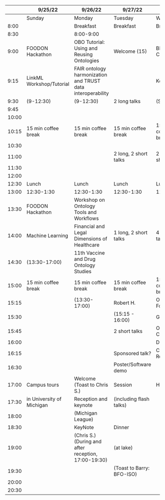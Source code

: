 |       | 9/25/22                   | 9/26/22                                                     | 9/27/22                    | 9/28/22               |
|-------|---------------------------|-------------------------------------------------------------|----------------------------|-----------------------|
|       | Sunday                    | Monday                                                      | Tuesday                    | Wednesday             |
| 8:00  |                           | Breakfast                                                   | Breakfast                  | Breakfast             |
| 8:30  |                           | 8:00-9:00                                                   |                            |                       |
| 9:00  | FOODON Hackathon          | OBO Tutorial: Using and Reusing Ontologies                  | Welcome (15)               | BFO-ISO Celebration   |
| 9:15  | LinkML Workshop/Tutorial  | FAIR ontology harmonization and TRUST data interoperability |                            | KeyNote               |
| 9:30  | (9-12:30)                 | (9-12:30)                                                   | 2 long talks               | (Susan G)             |
| 9:45  |                           |                                                             |                            |                       |
| 10:00 |                           |                                                             |                            |                       |
| 10:15 | 15 min coffee break       | 15 min coffee break                                         | 15 min coffee break        | 15 min coffee break   |
| 10:30 |                           |                                                             |                            |                       |
| 11:00 |                           |                                                             | 2 long, 2 short talks      | 2 long, 2 short talks |
| 11:30 |                           |                                                             |                            |                       |
| 12:00 |                           |                                                             |                            |                       |
| 12:30 | Lunch                     | Lunch                                                       | Lunch                      | Lunch                 |
| 13:00 | 12:30-1:30                | 12:30-1:30                                                  | 12:30-1:30                 | 12:30-1:30            |
| 13:30 | FOODON Hackathon          | Workshop on Ontology Tools and Workflows                    |                            |                       |
| 14:00 | Machine Learning          | Financial and Legal Dimensions of Healthcare                | 1 long, 2 short talks      | 4 short talks         |
| 14:30 | (13:30-17:00)             | 11th Vaccine and Drug Ontology Studies                      |                            |                       |
| 15:00 | 15 min coffee break       | 15 min coffee break                                         | 15 min coffee break        | 15 min coffee break   |
| 15:15 |                           | (13:30-17:00)                                               | Robert H.                  | OBO Foundry           |
| 15:30 |                           |                                                             | (15:15 - 16:00)            | Governance            |
| 15:45 |                           |                                                             | 2 short talks              | Operation Cmt         |
| 16:00 |                           |                                                             |                            | Discussion            |
| 16:15 |                           |                                                             | Sponsored talk?            | Closing Remarks       |
| 16:30 |                           |                                                             | Poster/Software demo       |                       |
| 17:00 | Campus tours              | Welcome (Toast to Chris S.)                                 | Session                    | Hiking                |
| 17:30 | in University of Michigan | Reception and keynote                                       | (including flash talks)    |                       |
| 18:00 |                           | (Michigan League)                                           |                            |                       |
| 18:30 |                           | KeyNote                                                     | Dinner                     |                       |
| 19:00 |                           | (Chris S.) (During and after reception, 17:00-19:30)        | (at lake)                  |                       |
| 19:30 |                           |                                                             | (Toast to Barry: BFO-ISO)  |                       |
| 20:00 |                           |                                                             |                            |                       |
| 20:30 |                           |                                                             |                            |                       |